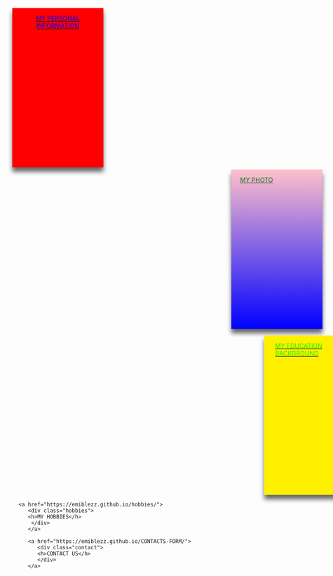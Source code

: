 
<html lang="en">
<!-- my in-line css code-->
<style>
<!-- the main div -->
   .container{
   width: 100%;
   height: auto;
   display: flex;
   flex-direction:row;
   flex-wrap:wrap;
   justify-content:flow-start;
   text-align: center;
  
   
} 
.bio {
background-size:0 auto;
background-color: red;
color:blue;
padding:15px 20px;
margin-top:5px;
margin-bottom:5px;
margin-left=12px;
width:33.33%;
height:333px;
flex-direction: row;
box-shadow:0px 10px 10px rgba(0,0,0,0.6);
text-align: center;
} 
.bio:hover{
background-color:green;
}
.education{
background-size:33.33px;
background-color: #fff000;
color:#00ff00;
padding:15px 25px;
margin-top:15px;
margin-bottom:15px;
margin-left:575px;
width:33.33%;
height:333px;
flex-direction: row;
box-shadow:0px 10px 10px rgba(0,0,0,0.6);
}
.education:hover{
background-color:pink;
}
.hobbies{
background-size: 0 auto;
background-color: gray;
color:#fff000;
padding:15px 25px;
margin-top:0px;
margin-bottom:5px;
margin-left:0px;
width:33.33%;
height:333px;
flex-direction: column;
box-shadow:0px 10px 10px rgba(0,0,0,0.6);
}
.hobbies:hover{
background-color:chocolate;
}
.contact{
background-size: 15px;
background-color: purple;
color:green;
padding:15px 20px;
margin-top:0px;
margin-bottom:5px;
margin-left:500px;
width:33.33%;
height:333px;
flex-direction: row;
box-shadow:0px 10px 10px rgba(0,0,0,0.6);
}
.contact:hover{
background-color:#000;
}
.photo{
background-size: 0;
background: linear-gradient(pink,blue);
color:green;
padding:15px 20px;
margin-top:5px;
margin-bottom:0px;
margin-left:500px;
width:33.33%;
height:333px;
flex-direction: row;
box-shadow:0px 10px 10px rgba(0,0,0,0.6);
}
.photo:hover{
background:gray;
}

</style>
<!-- the heading -->
<head>
   <meta charset="UTF-8">
   <link rel="shortcut icon" type="image/png" href="https://media-exp2.licdn.com/dms/image/C5603AQEjlsgLPej7wA/profile-displayphoto-shrink_200_200/0/1624454506617?e=2147483647&v=beta&t=0vVF6Jpprc4wJWm1BXVWp_OyJB-Kv1D9eGKx4Pd_big">
</head>
<!-- the body -->
<body>
<!-- this div is the main div container -->
<div class="container">
<!-- the children div begin from here -->
<a href="https://emiblezz.github.io/my-Bio-Data/">
<div class="bio">
<h>MY PERSONAL INFORMATION</h>
</div>
</a>

   <a href="https://emiblezz.github.io/my-photo/">
   <div class="photo">
   <h>MY PHOTO</h>
   </div>
   </a>
   
   <a href="https://emiblezz.github.io/my-education/">
      <div class="education">
      <h>MY EDUCATION BACKGROUND</h>
      </div>
      </a>
      
      <a href="https://emiblezz.github.io/hobbies/">
         <div class="hobbies">
         <h>MY HOBBIES</h>
          </div>
         </a>
        
         <a href="https://emiblezz.github.io/CONTACTS-FORM/">
            <div class="contact">
            <h>CONTACT US</h>
            </div>
         </a>
            
</div>
</body>
</html>
